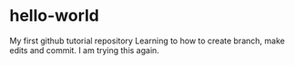 # hello-world
My first github tutorial repository
Learning to how to create branch, make edits and commit.
I am trying this again.
